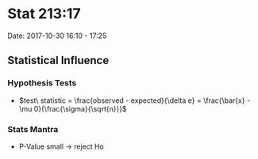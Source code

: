# Stat 213:17
Date: 2017-10-30 16:10 - 17:25


## Statistical Influence

### Hypothesis Tests

 - $test\ statistic = \frac{observed - expected}{\delta e} = \frac{\bar{x} - \mu 0}{\frac{\sigma}{\sqrt{n}}}$

### Stats Mantra

 - P-Value small -> reject Ho